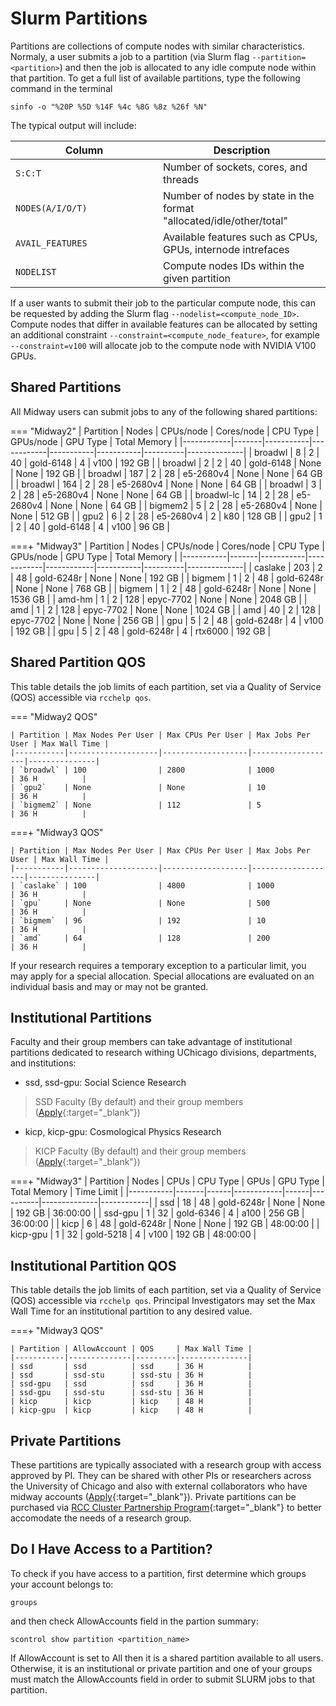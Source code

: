 # Slurm Partitions

Partitions are collections of compute nodes with similar characteristics. Normaly, a user submits a job to a partition (via Slurm flag `--partition=<partition>`) and then the job is allocated to any idle compute node within that partition. To get a full list of available partitions, type the following command in the terminal
```
sinfo -o "%20P %5D %14F %4c %8G %8z %26f %N"
```
The typical output will include: 

| <div style="width:220px">Column</div> | Description                                                         |
|---------------------------------------|---------------------------------------------------------------------|
| `S:C:T`                               | Number of sockets, cores, and threads                               |
| `NODES(A/I/O/T)`                      | Number of nodes by state in the format "allocated/idle/other/total" |
| `AVAIL_FEATURES`                      | Available features such as CPUs, GPUs, internode intrefaces         |
| `NODELIST`                            | Compute nodes IDs within the given partition                        |

If a user wants to submit their job to the particular compute node, this can be requested by adding the Slurm flag `--nodelist=<compute_node_ID>`. Compute nodes that differ in available features can be allocated by setting an additional constraint `--constraint=<compute_node_feature>`, for example `--constraint=v100` will allocate job to the compute node with NVIDIA V100 GPUs. 

## Shared Partitions
All Midway users can submit jobs to any of the following shared partitions:
<!-- THIS COMMNAD WORKS ON MIDWAY2 BUT NOT ON MIDWAY3 - SHOULD BE FIXED
The list of shared partitions can be invoked by -->
<!-- ```
rcchelp sinfo shared
``` -->
=== "Midway2"
      | Partition  | Nodes | CPUs/node | Cores/node | CPU Type  | GPUs/node | GPU Type | Total Memory |
      |------------|-------|-----------|------------|-----------|-----------|----------|--------------|
      | broadwl    | 8     | 2         | 40         | gold-6148 | 4         | v100     | 192 GB       |
      | broadwl    | 2     | 2         | 40         | gold-6148 | None      | None     | 192 GB       |
      | broadwl    | 187   | 2         | 28         | e5-2680v4 | None      | None     | 64 GB        |
      | broadwl    | 164   | 2         | 28         | e5-2680v4 | None      | None     | 64 GB        |
      | broadwl    | 3     | 2         | 28         | e5-2680v4 | None      | None     | 64 GB        |
      | broadwl-lc | 14    | 2         | 28         | e5-2680v4 | None      | None     | 64 GB        |
      | bigmem2    | 5     | 2         | 28         | e5-2680v4 | None      | None     | 512 GB       |
      | gpu2       | 6     | 2         | 28         | e5-2680v4 | 2         | k80      | 128 GB       |
      | gpu2       | 1     | 2         | 40         | gold-6148 | 4         | v100     | 96 GB        |

===+ "Midway3"
      | Partition | Nodes | CPUs/node | Cores/node | CPU Type   | GPUs/node | GPU Type | Total Memory |
      |-----------|-------|-----------|------------|------------|-----------|----------|--------------|
      | caslake   | 203   | 2         | 48         | gold-6248r | None      | None     | 192 GB       |
      | bigmem    | 1     | 2         | 48         | gold-6248r | None      | None     | 768 GB       |
      | bigmem    | 1     | 2         | 48         | gold-6248r | None      | None     | 1536 GB      |
      | amd-hm    | 1     | 2         | 128        | epyc-7702  | None      | None     | 2048 GB      |
      | amd       | 1     | 2         | 128        | epyc-7702  | None      | None     | 1024 GB      |
      | amd       | 40    | 2         | 128        | epyc-7702  | None      | None     | 256 GB       |
      | gpu       | 5     | 2         | 48         | gold-6248r | 4         | v100     | 192 GB       |
      | gpu       | 5     | 2         | 48         | gold-6248r | 4         | rtx6000  | 192 GB       |

## Shared Partition QOS

This table details the job limits of each partition, set via a Quality of Service (QOS) accessible via `rcchelp qos`.

=== "Midway2 QOS"

    | Partition | Max Nodes Per User | Max CPUs Per User | Max Jobs Per User | Max Wall Time |
    |-----------|--------------------|-------------------|-------------------|---------------|
    | `broadwl` | 100                | 2800              | 1000              | 36 H          |
    | `gpu2`    | None               | None              | 10                | 36 H          |
    | `bigmem2` | None               | 112               | 5                 | 36 H          |


===+ "Midway3 QOS"

    | Partition | Max Nodes Per User | Max CPUs Per User | Max Jobs Per User | Max Wall Time |
    |-----------|--------------------|-------------------|-------------------|---------------|
    | `caslake` | 100                | 4800              | 1000              | 36 H          |
    | `gpu`     | None               | None              | 500               | 36 H          |
    | `bigmem`  | 96                 | 192               | 10                | 36 H          |
    | `amd`     | 64                 | 128               | 200               | 36 H          |

If your research requires a temporary exception to a particular limit, you may apply for a special allocation. Special allocations are evaluated on an individual basis and may or may not be granted.



## Institutional Partitions
Faculty and their group members can take advantage of institutional partitions dedicated to research withing UChicago divisions, departments, and institutions:

* ssd, ssd-gpu:   Social Science Research       
> SSD Faculty (By default) and their group members ([Apply](https://rcc.uchicago.edu/accounts-allocations/join-different-pi-account){:target="_blank"}) 
* kicp, kicp-gpu: Cosmological Physics Research 
> KICP Faculty (By default) and their group members ([Apply](https://rcc.uchicago.edu/accounts-allocations/join-different-pi-account){:target="_blank"})



<!-- === "Midway2 NEED TO CHECK WITH KATHY"
      | Partition | Nodes  | CPUs |
      | --------- | -------| -----|
      | broadwl   |   8    |  40  |
      | broadwl   |   2    |  40  |
      | broadwl   |   187  |  28  |
      | broadwl   |   164  |  28  |
      | broadwl   |   3    |  28  |
      | broadwl-lc|   14   |  28  |
      | bigmem2   |   5    |  28  |
      | gpu2      |   6    |  28  |
      | gpu2      |   1    |  40  | -->

===+ "Midway3"
      | Partition | Nodes | CPUs | CPU Type   | GPUs | GPU Type | Total Memory | Time Limit |
      |-----------|-------|------|------------|------|----------|--------------|------------|
      | ssd       | 18    | 48   | gold-6248r | None | None     | 192 GB       | 36:00:00   |
      | ssd-gpu   | 1     | 32   | gold-6346  | 4    | a100     | 256 GB       | 36:00:00   |
      | kicp      | 6     | 48   | gold-6248r | None | None     | 192 GB       | 48:00:00   |
      | kicp-gpu  | 1     | 32   | gold-5218  | 4    | v100     | 192 GB       | 48:00:00   |



## Institutional Partition QOS

This table details the job limits of each partition, set via a Quality of Service (QOS) accessible via `rcchelp qos`. Principal Investigators may set the Max Wall Time for an institutional partition to any desired value.

<!-- === "Midway2 QOS"

    | Partition | Max Nodes Per User| Max CPUs Per User  | Max Jobs Per User| Max Wall Time | 
    | --------- | ----------------- | ------------------ | ---------------- | ------------- |
    | `broadwl` | 100               |            2800    |             1000 |  36 H         |
    | `gpu2`    | None              |            None    |             10   |  36 H         |
    | `bigmem2` | None              |            112     |             5    |  36 H         | -->


===+ "Midway3 QOS"

    | Partition | AllowAccount | QOS     | Max Wall Time |
    |-----------|--------------|---------|---------------|
    | ssd       | ssd          | ssd     | 36 H          |
    | ssd       | ssd-stu      | ssd-stu | 36 H          |
    | ssd-gpu   | ssd          | ssd     | 36 H          |
    | ssd-gpu   | ssd-stu      | ssd-stu | 36 H          |
    | kicp      | kicp         | kicp    | 48 H          |
    | kicp-gpu  | kicp         | kicp    | 48 H          |



## Private Partitions
These partitions are typically associated with a research group with access approved by PI. They can be shared with other PIs or researchers across the University of Chicago and also with external collaborators who have midway accounts ([Apply](https://rcc.uchicago.edu/accounts-allocations/join-different-pi-account){:target="_blank"}). Private partitions can be purchased via [RCC Cluster Partnership Program](https://rcc.uchicago.edu/support-and-services/cluster-partnership-program){:target="_blank"} to better accomodate the needs of a research group.

## Do I Have Access to a Partition?
To check if you have access to a partition, first determine which groups your account belongs to: 
```
groups
```
and then check AllowAccounts field in the partion summary: 
```
scontrol show partition <partition_name>
```
If AllowAccount is set to All then it is a shared partition available to all users. Otherwise, it is an institutional or private partition and one of your groups must match the AllowAccounts field in order to submit SLURM jobs to that partition. 

<!-- === "MidwayR"
      | Partition | Nodes  | CPUs | CPU Type  | GPUs | GPU Type| Total Memory| Time Limit | Local Scratch | Nodelist     |
      | --------- | -------| -----| --------- | ---- | ------- | ----------- | ---------- | ------------- | ------------ |
      | skylake   |   4    |  40  | gold-6148 | None |  None   |    96 GB    |  36h or 7d |   900 MB      | sde[001-004] |
      | caslake-bigmem| 1  |  40  | gold-6248 | None |  None   |    1536 GB  |  36h or 7d |   900 MB      | sde005       |
      | booth     |   1    |  48  | gold-6248 | None |  None   |    1536 GB  | 7-00:00:00 |  1.8 GB       | sde006       | 
      | booth     |   2    |  48  | gold-6248r| None |  None   |    384 GB   | 7-00:00:00 |  1.8 GB       | sde[007-008] |
      | booth     |   1    |  48  | gold-6248r| 2    |  v100   |    384 GB   | 7-00:00:00 |  1.8 GB       | sde009       | -->
<!-- ```
sacctmgr list qos format=Name,MaxWall,MaxSubmitPU
``` -->
